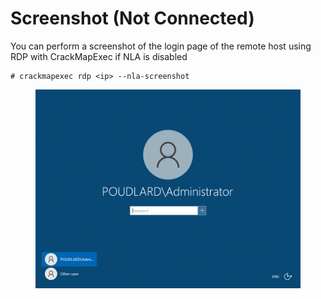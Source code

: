 # Screenshot (Not Connected)

You can perform a screenshot of the login page of the remote host using RDP with CrackMapExec if NLA is disabled

```
# crackmapexec rdp <ip> --nla-screenshot
```

<figure><img src="../../../../.gitbook/assets/image (65).png" alt=""><figcaption></figcaption></figure>
